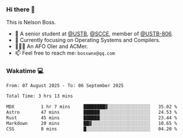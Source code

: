 ### Hi there 👋

<!--
**bosswnx/bosswnx** is a ✨ _special_ ✨ repository because its `README.md` (this file) appears on your GitHub profile.

Here are some ideas to get you started:

- 🔭 I’m currently working on ...
- 🌱 I’m currently learning ...
- 👯 I’m looking to collaborate on ...
- 🤔 I’m looking for help with ...
- 💬 Ask me about ...
- 📫 How to reach me: ...
- 😄 Pronouns: ...
- ⚡ Fun fact: ...
-->

This is Nelson Boss.

- 🏫 A senior student at [@USTB](https://www.ustb.edu.cn/), [@SCCE](https://scce.ustb.edu.cn/), member of [@USTB-806](https://ustb-806.github.io/).
- 🌱 Currently focusing on Operating Systems and Compilers.
- 🧑🏻‍💻 An AFO OIer and ACMer.
- 📫 Feel free to reach me: `bosswnx@qq.com`

### Wakatime 💻

<!--START_SECTION:waka-->

```txt
From: 07 August 2025 - To: 06 September 2025

Total Time: 3 hrs 13 mins

MDX          1 hr 7 mins     ████████▓░░░░░░░░░░░░░░░░   35.02 %
Astro        47 mins         ██████░░░░░░░░░░░░░░░░░░░   24.53 %
Rust         45 mins         ██████░░░░░░░░░░░░░░░░░░░   23.44 %
Markdown     20 mins         ██▓░░░░░░░░░░░░░░░░░░░░░░   10.65 %
CSS          8 mins          █░░░░░░░░░░░░░░░░░░░░░░░░   04.20 %
```

<!--END_SECTION:waka-->

